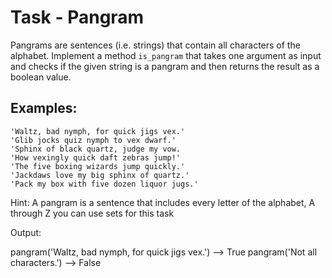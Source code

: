 # Task - Pangram

Pangrams are sentences (i.e. strings) that contain all characters of the alphabet. Implement a method `is_pangram` that takes one argument as input and checks if the given string is a pangram and then returns the result as a boolean value.

## Examples:

```
'Waltz, bad nymph, for quick jigs vex.'
'Glib jocks quiz nymph to vex dwarf.'
'Sphinx of black quartz, judge my vow.
'How vexingly quick daft zebras jump!'
'The five boxing wizards jump quickly.'
'Jackdaws love my big sphinx of quartz.'
'Pack my box with five dozen liquor jugs.'
```
Hint: A pangram is a sentence that includes every letter of the alphabet, A through Z
you can use sets for this task

Output:

pangram('Waltz, bad nymph, for quick jigs vex.') --> True
pangram('Not all characters.') --> False
